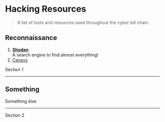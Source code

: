 # Hacking Resources
> A list of tools and resources used throughout the cyber kill chain.

## Reconnaissance 
1. [**Shodan**](https://www.shodan.io)  
   A search engine to find almost everything!
2. [Censys](https://censys.com/)

Section 1
***
Something
---
Something else
____
Section 2
